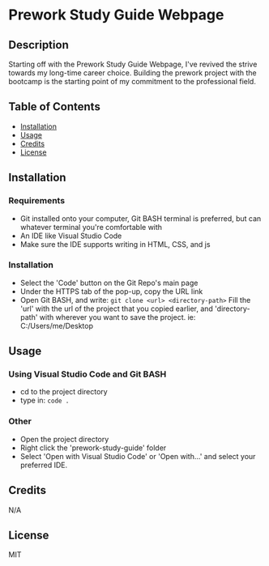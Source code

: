 # Prework Study Guide Webpage

## Description
Starting off with the Prework Study Guide Webpage, I've revived the strive towards my long-time career choice. Building the prework project with the bootcamp is the starting point of my commitment to the professional field.

## Table of Contents
- [Installation](#installation)
- [Usage](#usage)
- [Credits](#credits)
- [License](#license)

## Installation
### Requirements
- Git installed onto your computer, Git BASH terminal is preferred, but can whatever terminal you're comfortable with
- An IDE like Visual Studio Code
- Make sure the IDE supports writing in HTML, CSS, and js
### Installation
- Select the 'Code' button on the Git Repo's main page
- Under the HTTPS tab of the pop-up, copy the URL link
- Open Git BASH, and write:
`git clone <url> <directory-path>`
Fill the 'url' with the url of the project that you copied earlier, and 'directory-path' with wherever you want to save the project. ie: C:/Users/me/Desktop

## Usage
### Using Visual Studio Code and Git BASH
- cd to the project directory
- type in:
`code .`
### Other
- Open the project directory
- Right click the 'prework-study-guide' folder
- Select 'Open with Visual Studio Code' or 'Open with...' and select your preferred IDE.

## Credits
N/A

## License
MIT